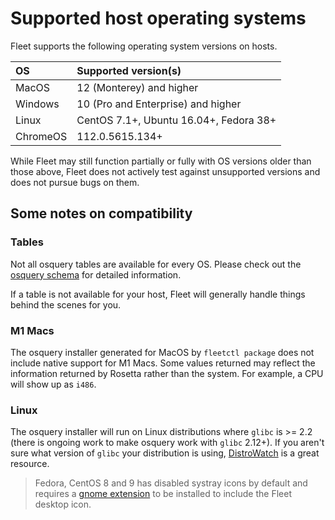 

# Supported host operating systems

Fleet supports the following operating system versions on hosts. 

| OS      | Supported version(s)                    |
| :------ | :-------------------------------------  |
| MacOS   | 12 (Monterey) and higher                |
| Windows | 10 (Pro and Enterprise) and higher      |
| Linux   | CentOS 7.1+,  Ubuntu 16.04+, Fedora 38+ |
| ChromeOS | 112.0.5615.134+                        |

While Fleet may still function partially or fully with OS versions older than those above, Fleet does not actively test against unsupported versions and does not pursue bugs on them. 

## Some notes on compatibility

### Tables
Not all osquery tables are available for every OS. Please check out the [osquery schema](https://fleetdm.com/tables) for detailed information. 

If a table is not available for your host, Fleet will generally handle things behind the scenes for you. 

### M1 Macs
The osquery installer generated for MacOS by `fleetctl package` does not include native support for M1 Macs. Some values returned may reflect the information returned by Rosetta rather than the system. For example, a CPU will show up as `i486`. 

### Linux
The osquery installer will run on Linux distributions where `glibc` is >= 2.2 (there is ongoing work to make osquery work with `glibc` 2.12+).
If you aren't sure what version of `glibc` your distribution is using, [DistroWatch](https://distrowatch.com/) is a great resource. 

> Fedora, CentOS 8 and 9 has disabled systray icons by default and requires a [gnome extension](https://extensions.gnome.org/extension/615/appindicator-support/) to be installed to include the Fleet desktop icon.


<meta name="pageOrderInSection" value="1200">
<meta name="description" value="This page contains information about operating systems that are compatible with the osquery agent.">
<meta name="navSection" value="The basics">

